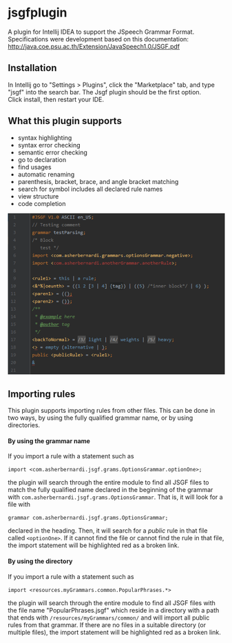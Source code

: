 # jsgfplugin

A plugin for Intellij IDEA to support the JSpeech Grammar Format.  
Specifications were development based on this documentation: http://java.coe.psu.ac.th/Extension/JavaSpeech1.0/JSGF.pdf

## Installation

In Intellij go to "Settings > Plugins", click the "Marketplace" tab, and type "jsgf" into the search bar.
The Jsgf plugin should be the first option.  
Click install, then restart your IDE.

## What this plugin supports

- syntax highlighting
- syntax error checking
- semantic error checking
- go to declaration
- find usages
- automatic renaming
- parenthesis, bracket, brace, and angle bracket matching
- search for symbol includes all declared rule names
- view structure
- code completion

![Plugin preview](images/pluginPreview.png)

## Importing rules

This plugin supports importing rules from other files.
This can be done in two ways, by using the fully qualified grammar name, or by using directories.

#### By using the grammar name

If you import a rule with a statement such as

```
import <com.asherbernardi.jsgf.grams.OptionsGrammar.optionOne>;
```

the plugin will search through the entire module to find all JSGF files to match the fully qualified name declared in the beginning of the grammar with `com.asherbernardi.jsgf.grams.OptionsGrammar`.
That is, it will look for a file with

```
grammar com.asherbernardi.jsgf.grams.OptionsGrammar;
```

declared in the heading. Then, it will search for a _public_ rule in that file called `<optionOne>`. If it cannot find the file or cannot find the rule in that file, the import statement will be highlighted red as a broken link.

#### By using the directory

If you import a rule with a statement such as

```
import <resources.myGrammars.common.PopularPhrases.*>
```

the plugin will search through the entire module to find all JSGF files with the file name "PopularPhrases.jsgf" which reside in a directory with a path that ends with `/resources/myGrammars/common/` and will import all public rules from that grammar.
If there are no files in a suitable directory (or multiple files), the import statement will be highlighted red as a broken link.

